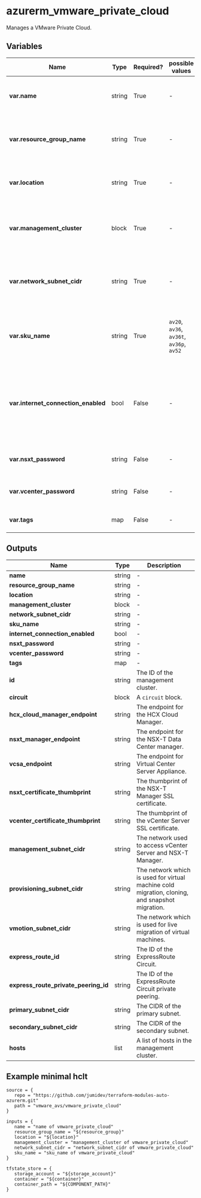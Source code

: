 # azurerm_vmware_private_cloud

Manages a VMware Private Cloud.

## Variables

| Name | Type | Required? |  possible values |  Description |
| ---- | ---- | --------- |  ----------- | ----------- |
| **var.name** | string | True | -  |  The name which should be used for this VMware Private Cloud. Changing this forces a new VMware Private Cloud to be created. | 
| **var.resource_group_name** | string | True | -  |  The name of the Resource Group where the VMware Private Cloud should exist. Changing this forces a new VMware Private Cloud to be created. | 
| **var.location** | string | True | -  |  The Azure Region where the VMware Private Cloud should exist. Changing this forces a new VMware Private Cloud to be created. | 
| **var.management_cluster** | block | True | -  |  A `management_cluster` block. ~> **NOTE :** `internet_connection_enabled` and `management_cluster.0.size` cannot be updated at the same time. | 
| **var.network_subnet_cidr** | string | True | -  |  The subnet which should be unique across virtual network in your subscription as well as on-premise. Changing this forces a new VMware Private Cloud to be created. | 
| **var.sku_name** | string | True | `av20`, `av36`, `av36t`, `av36p`, `av52`  |  The Name of the SKU used for this Private Cloud. Possible values are `av20`, `av36`, `av36t`, `av36p` and `av52`. Changing this forces a new VMware Private Cloud to be created. | 
| **var.internet_connection_enabled** | bool | False | -  |  Is the Private Cluster connected to the internet? This field can not updated with `management_cluster.0.size` together. ~> **NOTE :** `internet_connection_enabled` and `management_cluster.0.size` cannot be updated at the same time. | 
| **var.nsxt_password** | string | False | -  |  The password of the NSX-T Manager. Changing this forces a new VMware Private Cloud to be created. | 
| **var.vcenter_password** | string | False | -  |  The password of the vCenter admin. Changing this forces a new VMware Private Cloud to be created. | 
| **var.tags** | map | False | -  |  A mapping of tags which should be assigned to the VMware Private Cloud. | 



## Outputs

| Name | Type | Description |
| ---- | ---- | --------- | 
| **name** | string  | - | 
| **resource_group_name** | string  | - | 
| **location** | string  | - | 
| **management_cluster** | block  | - | 
| **network_subnet_cidr** | string  | - | 
| **sku_name** | string  | - | 
| **internet_connection_enabled** | bool  | - | 
| **nsxt_password** | string  | - | 
| **vcenter_password** | string  | - | 
| **tags** | map  | - | 
| **id** | string  | The ID of the management cluster. | 
| **circuit** | block  | A `circuit` block. | 
| **hcx_cloud_manager_endpoint** | string  | The endpoint for the HCX Cloud Manager. | 
| **nsxt_manager_endpoint** | string  | The endpoint for the NSX-T Data Center manager. | 
| **vcsa_endpoint** | string  | The endpoint for Virtual Center Server Appliance. | 
| **nsxt_certificate_thumbprint** | string  | The thumbprint of the NSX-T Manager SSL certificate. | 
| **vcenter_certificate_thumbprint** | string  | The thumbprint of the vCenter Server SSL certificate. | 
| **management_subnet_cidr** | string  | The network used to access vCenter Server and NSX-T Manager. | 
| **provisioning_subnet_cidr** | string  | The network which is used for virtual machine cold migration, cloning, and snapshot migration. | 
| **vmotion_subnet_cidr** | string  | The network which is used for live migration of virtual machines. | 
| **express_route_id** | string  | The ID of the ExpressRoute Circuit. | 
| **express_route_private_peering_id** | string  | The ID of the ExpressRoute Circuit private peering. | 
| **primary_subnet_cidr** | string  | The CIDR of the primary subnet. | 
| **secondary_subnet_cidr** | string  | The CIDR of the secondary subnet. | 
| **hosts** | list  | A list of hosts in the management cluster. | 

## Example minimal hclt

```hcl
source = {
   repo = "https://github.com/jumidev/terraform-modules-auto-azurerm.git" 
   path = "vmware_avs/vmware_private_cloud" 
}

inputs = {
   name = "name of vmware_private_cloud" 
   resource_group_name = "${resource_group}" 
   location = "${location}" 
   management_cluster = "management_cluster of vmware_private_cloud" 
   network_subnet_cidr = "network_subnet_cidr of vmware_private_cloud" 
   sku_name = "sku_name of vmware_private_cloud" 
}

tfstate_store = {
   storage_account = "${storage_account}" 
   container = "${container}" 
   container_path = "${COMPONENT_PATH}" 
}


```